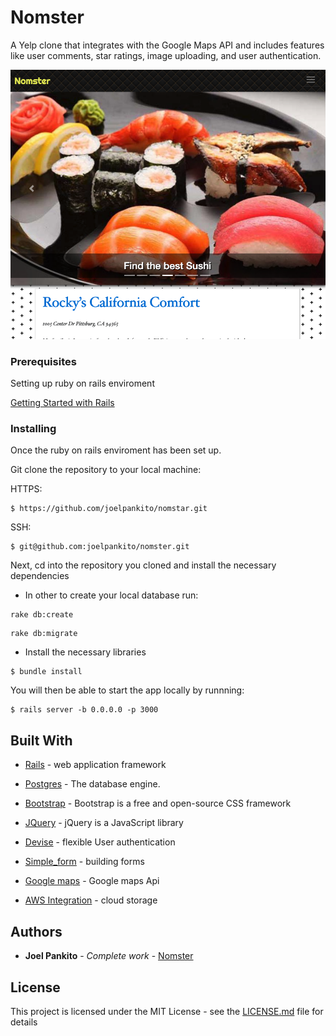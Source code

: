 # Nomster

A Yelp clone that integrates with the Google Maps API and includes features like user comments, star ratings, image uploading, and user authentication.

![nomster](/app/assets/images/nomster.png)


### Prerequisites

Setting up ruby on rails enviroment

[Getting Started with Rails](https://guides.rubyonrails.org/v5.0/getting_started.html)

### Installing

Once the ruby on rails enviroment has been set up.

Git clone the repository to your local machine:

HTTPS:
```
$ https://github.com/joelpankito/nomstar.git
```
SSH:
```
$ git@github.com:joelpankito/nomster.git

```
Next, cd into the repository you cloned and install the necessary dependencies 
* In other to create your local database run:
```
rake db:create
```
```
rake db:migrate
```
* Install the necessary libraries
```
$ bundle install
```
You will then be able to start the app locally by runnning:
```
$ rails server -b 0.0.0.0 -p 3000
```


## Built With

* [Rails](https://rubyonrails.org/) - web application framework

* [Postgres](https://www.postgresql.org/) - The database engine.

* [Bootstrap](https://getbootstrap.com/) - Bootstrap is a free and open-source CSS framework

* [JQuery](https://jquery.com/) - jQuery is a JavaScript library 

* [Devise](https://github.com/heartcombo/devise) - flexible User authentication 

* [Simple_form](https://github.com/heartcombo/simple_form) - building forms

* [Google maps](https://developers.google.com/maps/documentation/javascript/get-api-key) - Google maps Api

* [AWS Integration](https://aws.amazon.com/) - cloud storage


## Authors

* **Joel Pankito** - *Complete work* - [Nomster](https://github.com/joelpankito)

## License

This project is licensed under the MIT License - see the [LICENSE.md](LICENSE.md) file for details
